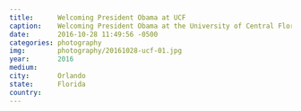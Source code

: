 ```yaml
---
title:  	Welcoming President Obama at UCF
caption:	Welcoming President Obama at the University of Central Florida
date:   	2016-10-28 11:49:56 -0500
categories: photography
img:		photography/20161028-ucf-01.jpg
year:		2016
medium:
city:		Orlando
state:		Florida
country:
---
```


